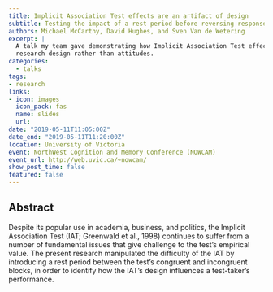 ```yaml
---
title: Implicit Association Test effects are an artifact of design
subtitle: Testing the impact of a rest period before reversing response assignments on the Implicit Association Test
authors: Michael McCarthy, David Hughes, and Sven Van de Wetering
excerpt: |
  A talk my team gave demonstrating how Implicit Association Test effects are caused by
  research design rather than attitudes.
categories:
  - talks
tags:
- research
links:
- icon: images
  icon_pack: fas
  name: slides
  url: 
date: "2019-05-11T11:05:00Z"
date_end: "2019-05-11T11:20:00Z"
location: University of Victoria
event: NorthWest Cognition and Memory Conference (NOWCAM)
event_url: http://web.uvic.ca/~nowcam/
show_post_time: false
featured: false
---
```


## Abstract

Despite its popular use in academia, business, and politics, the Implicit Association Test (IAT; Greenwald et al., 1998) continues to suffer from a number of fundamental issues that give challenge to the test’s empirical value. The present research manipulated the difficulty of the IAT by introducing a rest period between the test’s congruent and incongruent blocks, in order to identify how the IAT’s design influences a test-taker’s performance.
